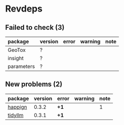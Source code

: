 # Revdeps

## Failed to check (3)

|package    |version |error |warning |note |
|:----------|:-------|:-----|:-------|:----|
|GeoTox     |?       |      |        |     |
|insight    |?       |      |        |     |
|parameters |?       |      |        |     |

## New problems (2)

|package |version |error  |warning |note |
|:-------|:-------|:------|:-------|:----|
|[happign](problems.md#happign)|0.3.2   |__+1__ |        |1    |
|[tidyllm](problems.md#tidyllm)|0.3.1   |__+1__ |        |     |


